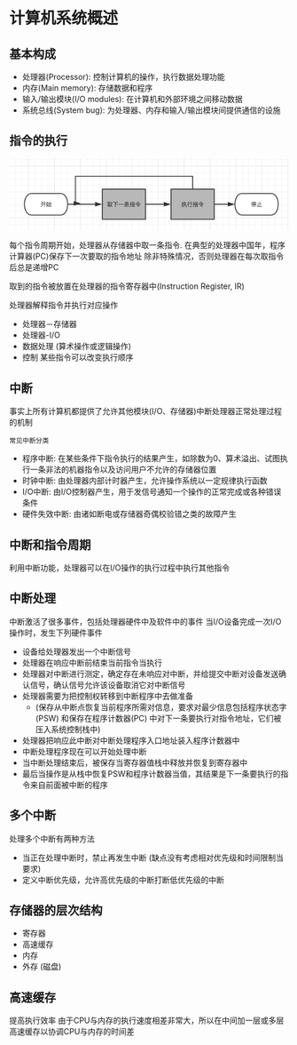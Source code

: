 # 计算机系统概述

## 基本构成
- 处理器(Processor): 控制计算机的操作，执行数据处理功能
- 内存(Main memory): 存储数据和程序
- 输入/输出模块(I/O modules): 在计算机和外部环境之间移动数据
- 系统总线(System bug): 为处理器、内存和输入/输出模块间提供通信的设施

## 指令的执行


![](./_image/2017-02-13-10-44-47.jpg)

每个指令周期开始，处理器从存储器中取一条指令.
在典型的处理器中国年，程序计算器(PC)保存下一次要取的指令地址
除非特殊情况，否则处理器在每次取指令后总是递增PC

取到的指令被放置在处理器的指令寄存器中(Instruction Register, IR)

处理器解释指令并执行对应操作
- 处理器－存储器
- 处理器-I/O
- 数据处理 (算术操作或逻辑操作)
- 控制 某些指令可以改变执行顺序

## 中断
事实上所有计算机都提供了允许其他模块(I/O、存储器)中断处理器正常处理过程的机制

`常见中断分类`
- 程序中断: 在某些条件下指令执行的结果产生，如除数为0、算术溢出、试图执行一条非法的机器指令以及访问用户不允许的存储器位置
- 时钟中断: 由处理器内部计时器产生，允许操作系统以一定规律执行函数
- I/O中断: 由I/O控制器产生，用于发信号通知一个操作的正常完成或各种错误条件
- 硬件失效中断: 由诸如断电或存储器奇偶校验错之类的故障产生

## 中断和指令周期
利用中断功能，处理器可以在I/O操作的执行过程中执行其他指令

## 中断处理
中断激活了很多事件，包括处理器硬件中及软件中的事件
当I/O设备完成一次I/O操作时，发生下列硬件事件
- 设备给处理器发出一个中断信号
- 处理器在响应中断前结束当前指令当执行
- 处理器对中断进行测定，确定存在未响应对中断，并给提交中断对设备发送确认信号，确认信号允许该设备取消它对中断信号
- 处理器需要为把控制权转移到中断程序中去做准备
    - (保存从中断点恢复当前程序所需对信息，要求对最少信息包括程序状态字(PSW) 和保存在程序计数器(PC) 中对下一条要执行对指令地址，它们被压入系统控制栈中)
- 处理器把响应此中断对中断处理程序入口地址装入程序计数器中
- 中断处理程序现在可以开始处理中断
- 当中断处理结束后，被保存当寄存器值栈中释放并恢复到寄存器中
- 最后当操作是从栈中恢复PSW和程序计数器当值，其结果是下一条要执行的指令来自前面被中断的程序

## 多个中断
处理多个中断有两种方法
- 当正在处理中断时，禁止再发生中断 (缺点没有考虑相对优先级和时间限制当要求)
- 定义中断优先级，允许高优先级的中断打断低优先级的中断

## 存储器的层次结构
- 寄存器
- 高速缓存
- 内存
- 外存 (磁盘)

## 高速缓存

提高执行效率 由于CPU与内存的执行速度相差非常大，所以在中间加一层或多层高速缓存以协调CPU与内存的时间差
